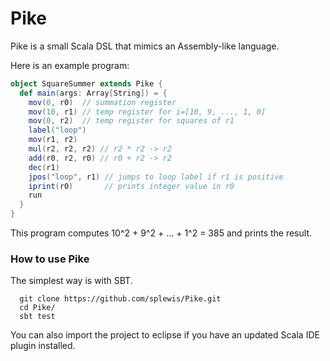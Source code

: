 # Pike

Pike is a small Scala DSL that mimics an Assembly-like language.

Here is an example program:

```scala
object SquareSummer extends Pike {
  def main(args: Array[String]) = {
    mov(0, r0)  // summation register
    mov(10, r1) // temp register for i=[10, 9, ..., 1, 0]
    mov(0, r2)  // temp register for squares of r1
    label("loop")
    mov(r1, r2)
    mul(r2, r2, r2) // r2 * r2 -> r2
    add(r0, r2, r0) // r0 + r2 -> r2
    dec(r1)
    jpos("loop", r1) // jumps to loop label if r1 is positive
    iprint(r0)       // prints integer value in r0
    run
  }
}
```

This program computes 10^2 + 9^2 + ... + 1^2 = 385 and prints the result.



### How to use Pike

The simplest way is with SBT.

```
  git clone https://github.com/splewis/Pike.git
  cd Pike/
  sbt test
```

You can also import the project to eclipse if you have an updated Scala IDE plugin installed.

